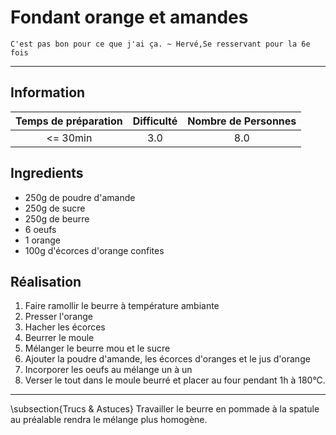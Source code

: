 # Fondant orange et amandes

`C'est pas bon pour ce que j'ai ça. ~ Hervé,Se resservant pour la 6e fois`

---

## Information

| Temps de préparation  | Difficulté    | Nombre de Personnes |
|:---------------------:|:-------------:|:-------------------:|
| <= 30min            | 3.0  | 8.0        |

## Ingredients

- 250g de poudre d'amande
- 250g de sucre
- 250g de beurre
- 6 oeufs
- 1 orange
- 100g d'écorces d'orange confites


## Réalisation

1. Faire ramollir le beurre à température ambiante
1. Presser l'orange
1. Hacher les écorces
1. Beurrer le moule
1. Mélanger le beurre mou et le sucre
1. Ajouter la poudre d'amande, les écorces d'oranges et le jus d'orange
1. Incorporer les oeufs au mélange un à un
1. Verser le tout dans le moule beurré et placer au four pendant 1h à 180°C.


---

\subsection{Trucs \& Astuces}
	Travailler le beurre en pommade à la spatule au préalable rendra le mélange plus homogène.

